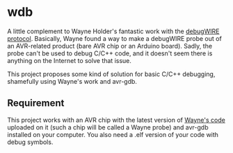 # wdb

A little complement to Wayne Holder's fantastic work with the [debugWIRE protocol](https://sites.google.com/site/wayneholder/debugwir). Basically, Wayne found a way to make a debugWIRE probe out of an AVR-related product (bare AVR chip or an Arduino board). Sadly, the probe can't be used to debug C/C++ code, and it doesn't seem there is anything on the Internet to solve that issue.

This project proposes some kind of solution for basic C/C++ debugging, shamefully using Wayne's work and avr-gdb.

## Requirement

This project works with an AVR chip with the latest version of [Wayne's code](https://sites.google.com/site/wayneholder/debugwire3) uploaded on it (such a chip will be called a Wayne probe) and avr-gdb installed on your computer. You also need a .elf version of your code with debug symbols.
